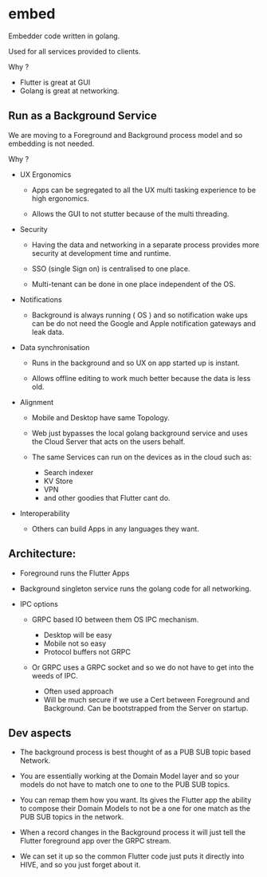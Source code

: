 # embed

Embedder code written in golang.

Used for all services provided to clients.

Why ?

- Flutter is great at GUI
- Golang is great at networking.


## Run as a Background Service

We are moving to a Foreground and Background process model and so embedding is not needed.

Why ? 

- UX Ergonomics

	- Apps can be segregated to all the UX multi tasking experience to be high ergonomics.

	- Allows the GUI to not stutter because of the multi threading.

- Security

	- Having the data and networking in a separate process provides more security at development time and runtime. 

	- SSO (single Sign on) is centralised to one place.

	- Multi-tenant can be done in one place independent of the OS.

- Notifications

	- Background is always running ( OS ) and so notification wake ups can be do not need the Google and Apple notification gateways and leak data.

- Data synchronisation

	- Runs in the background and so UX on app started up is instant.
  
	- Allows offline editing to work much better because the data is less old.

- Alignment

	- Mobile and Desktop have same Topology.
	
	- Web just bypasses the local golang background service and uses the Cloud Server that acts on the users behalf.

	- The same Services can run on the devices as in the cloud such as:
		- Search indexer
		- KV Store
		- VPN 
		- and other goodies that Flutter cant do.

- Interoperability

	- Others can build Apps in any languages they want.


## Architecture:

- Foreground runs the Flutter Apps
- Background singleton service runs the golang code for all networking.
- IPC options

	- GRPC based IO between them OS IPC mechanism.
		- Desktop will be easy
  		- Mobile not so easy
		- Protocol buffers not GRPC

  	- Or GRPC uses a GRPC socket and so we do not have to get into the weeds of IPC.
    	- Often used approach
    	- Will be much secure if we use a Cert between Foreground and Background. Can be bootstrapped from the Server on startup.


## Dev aspects


- The background process is best thought of as a PUB SUB topic based Network.

- You are essentially working at the Domain Model layer and so your models do not have to match one to one to the PUB SUB topics.

- You can remap them how you want. Its gives the Flutter app the ability to compose their Domain Models to not be a one for one match as the PUB SUB topics in the network.

- When a record changes in the Background process it will just tell the Flutter foreground app over the GRPC stream.

- We can set it up so the common Flutter code just puts it directly into HIVE, and so you just forget about it.
